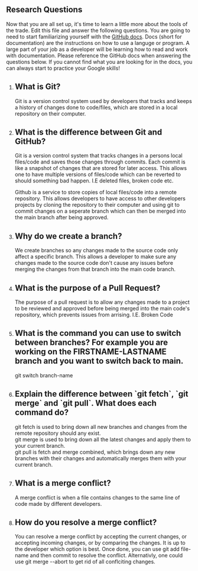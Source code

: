 ## Research Questions 

Now that you are all set up, it's time to learn a little more about the tools of the trade. Edit this file and answer the following questions. You are going to need to start familiarizing yourself with the [GitHub docs](https://docs.github.com/en). Docs (short for documentation) are the instructions on how to use a languge or program. A large part of your job as a developer will be learning how to read and work with documentation. Please reference the GitHub docs when answering the questions below. If you cannot find what you are looking for in the docs, you can always start to practice your Google skills!

1. <h2>What is Git?</h2>
    Git is a version control system used by developers that tracks and keeps a history of changes done to code/files, which
    are stored in a local repository on their computer.

2. <h2>What is the difference between Git and GitHub?</h2>
    Git is a version control system that tracks changes in a persons local files/code and saves those changes through commits.
    Each commit is like a snapshot of changes that are stored for later access. 
    This allows one to have multiple versions of files/code which can be reverted to should something bad happen.
    I.E deleted files, broken code etc.

    Github is a service to store copies of local files/code into a remote repository.
    This allows developers to have access to other developers projects by cloning the repository to their computer 
    and using git to commit changes on a seperate branch which can then be merged into the main branch after being approved.

3. <h2>Why do we create a branch?</h2>
    We create branches so any changes made to the source code only affect a specific branch.
    This allows a developer to make sure any changes made to the source code don't cause any 
    issues before merging the changes from that branch into the main code branch.

4. <h2>What is the purpose of a Pull Request?</h2>
    The purpose of a pull request is to allow any changes made to a project to be reviewed and approved before
    being merged into the main code's repository, which prevents issues from arrising.
    I.E. Broken Code

5. <h2>What is the command you can use to switch between branches? For example you are working on the FIRSTNAME-LASTNAME branch and you want to switch back to main.</h2>
    git switch branch-name

6. <h2>Explain the difference between `git fetch`, `git merge` and `git pull`. What does each command do?</h2>
    git fetch is used to bring down all new branches and changes from the remote repository should any exist.<br>
    git merge is used to bring down all the latest changes and apply them to your current branch.<br>
    git pull is fetch and merge combined, which brings down any new branches with their changes and 
    automatically merges them with your current branch.

7. <h2>What is a merge conflict?</h2>
    A merge conflict is when a file contains changes to the same line of code made by different developers.

8. <h2>How do you resolve a merge conflict?</h2>
    You can resolve a merge conflict by accepting the current changes, or accepting incoming changes,
    or by comparing the changes. It is up to the developer which option is best.
    Once done, you can use git add file-name and then commit to resolve the conflict.
    Alternativly, one could use git merge --abort to get rid of all conflciting changes.

